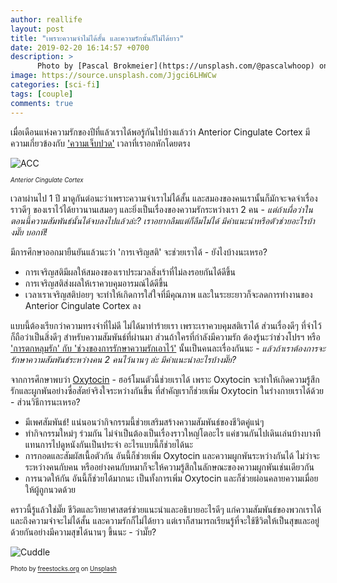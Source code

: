 ```yaml
---
author: reallife
layout: post
title: "เพราะความจำไม่ได้สั้น และความรักนั้นก็ไม่ได้ยาว"
date: 2019-02-20 16:14:57 +0700
description: >
      Photo by [Pascal Brokmeier](https://unsplash.com/@pascalwhoop) on [Unsplash](https://unsplash.com/)
image: https://source.unsplash.com/Jjgci6LHWCw
categories: [sci-fi]
tags: [couple]
comments: true
---
```

เมื่อเดือนแห่งความรักของปีที่แล้วเราได้พอรู้กันไปบ้างแล้วว่า Anterior Cingulate Cortex มีความเกี่ยวข้องกับ ['ความเจ็บปวด'](https://sdeehub.github.io/sdee.co/sci-fi/2018-02-16-hurt/) เวลาที่เราอกหักโดยตรง

![ACC](https://res.cloudinary.com/sdees-reallife/image/upload/c_fill,h_200,r_10,w_200/v1550656535/MRI_anterior_cingulate.png)

<sup><sub>*Anterior Cingulate Cortex*</sub></sup>

เวลาผ่านไป 1 ปี มาดูกันต่อนะว่าเพราะความจำเราไม่ได้สั้น และสมองของคนเรานั้นก็มักจะจดจำเรื่องราวดีๆ ของเราไว้ได้ยาวนานเสมอๆ และยิ่งเป็นเรื่องของความรักระหว่างเรา 2 คน -
*แต่ถ้าเผื่อว่าในตอนนี้ความสัมพันธ์นั้นได้จบลงไปแล้วล่ะ? เราอยากลืมแต่ก็ลืมไม่ได้ มีคำแนะนำหรือตัวช่วยอะไรบ้างมั๊ย บอกที!*

มีการศึกษาออกมายืนยันแล้วนะว่า 'การเจริญสติ' จะช่วยเราได้ - ยังไงบ้างนะเหรอ?
- การเจริญสติมีผลให้สมองของเราประมวลสิ่งเร้าที่ไม่ลงรอยกันได้ดีขึ้น
- การเจริญสติส่งผลให้เราควบคุมอารมณ์ได้ดีขึ้น
- เวลาเราเจริญสติบ่อยๆ จะทำให้เกิดการใส่ใจที่มีคุณภาพ และในระยะยาวก็จะลดการทำงานของ Anterior Cingulate Cortex ลง

แบบนี้ต้องเรียกว่าความทรงจำที่ไม่ดี ไม่ได้มาทำร้ายเรา เพราะเราควบคุมสติเราได้ ส่วนเรื่องดีๆ ที่จำไว้ก็ถือว่าเป็นสิ่งดีๆ สำหรับความสัมพันธ์ที่ผ่านมา ส่วนถ้าใครที่กำลังมีความรัก ต้องรู้นะว่าช่วงโปรฯ หรือ ['การตกหลุมรัก' กับ 'ช่วงของการรักษาความรักเอาไว้'](https://thoughtcatalog.com/kim-quindlen/2016/05/the-difference-between-falling-in-love-and-staying-in-love/) นั้นเป็นคนละเรื่องกันนะ - *แล้วถ้าเราต้องการจะรักษาความสัมพันธ์ระหว่างคน 2 คนไว้นานๆ ล่ะ มีคำแนะนำอะไรบ้างมั๊ย?*

จากการศึกษาพบว่า [Oxytocin](https://www.livescience.com/42198-what-is-oxytocin.html) - ฮอร์โมนตัวนี้ช่วยเราได้ เพราะ Oxytocin จะทำให้เกิดความรู้สึกรักและผูกพันอย่างซื่อสัตย์จริงใจระหว่างกันขึ้น ที่สำคัญเราก็ช่วยเพิ่ม Oxytocin ในร่างกายเราได้ด้วย - ส่วนวิธีการนะเหรอ?
- มีเพศสัมพันธ์! แน่นอนว่ากิจกรรมนี้ช่วยเสริมสร้างความสัมพันธ์ของชีวิตคู่แน่ๆ
- ทำกิจกรรมใหม่ๆ ร่วมกัน ไม่จำเป็นต้องเป็นเรื่องราวใหญ่โตอะไร แค่ชวนกันไปเดินเล่นบ้างบางที แทนการไปดูหนังกันเป็นประจำ อะไรแบบนี้ก็ช่วยได้นะ
- การกอดและสัมผัสเนื้อตัวกัน อันนี้ก็ช่วยเพิ่ม Oxytocin และความผูกพันระหว่างกันได้ ไม่ว่าจะระหว่างคนกับคน หรืออย่างคนกับหมาก็จะให้ความรู้สึกในลักษณะของความผูกพันเช่นเดียวกัน
- การนวดให้กัน อันนี้ก็ช่วยได้มากนะ เป็นทั้งการเพิ่ม Oxytocin และก็ช่วยผ่อนคลายความเมื่อยให้ผู้ถูกนวดด้วย

คราวนี้รู้แล้วใช่มั๊ย ชีวิตและวิทยาศาสตร์ช่วยแนะนำและอธิบายอะไรดีๆ แก่ความสัมพันธ์ของพวกเราได้ และถึงความจำจะไม่ได้สั้น และความรักก็ไม่ได้ยาว แต่เราก็สามารถเรียนรู้ที่จะใช้ชีวิตให้เป็นสุขและอยู่ด้วยกันอย่างมีความสุขได้นานๆ ขึ้นนะ - ว่ามั๊ย?

![Cuddle](https://source.unsplash.com/t8SxccV0Agw/400x200)

<sup><sub>Photo by [freestocks.org](https://unsplash.com/@freestocks) on [Unsplash](https://unsplash.com/)</sub></sup>

